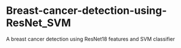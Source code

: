 # Breast-cancer-detection-using-ResNet_SVM
A breast cancer detection using ResNet18 features and SVM classifier
